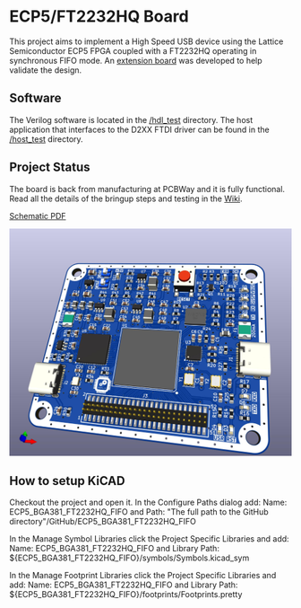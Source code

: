 # ECP5/FT2232HQ Board
This project aims to implement a High Speed USB device using the Lattice Semiconductor ECP5 FPGA coupled with a FT2232HQ operating in synchronous FIFO mode. An [extension board](https://github.com/gildobjanschi/ECP5_BGA381_FT2232HQ_FIFO_EXT) was developed to help validate the design.

## Software
The Verilog software is located in the [/hdl_test](https://github.com/gildobjanschi/ECP5_BGA381_FT2232HQ_FIFO/tree/main/hdl_test) directory. The host application that interfaces to the D2XX FTDI driver can be found in the [/host_test](https://github.com/gildobjanschi/ECP5_BGA381_FT2232HQ_FIFO/tree/main/host_test) directory. 

## Project Status
The board is back from manufacturing at PCBWay and it is fully functional. Read all the details of the bringup steps and testing in the [Wiki](https://github.com/gildobjanschi/ECP5_BGA381_FT2232HQ_FIFO/wiki).

[Schematic PDF](https://github.com/gildobjanschi/ECP5_BGA381_FT2232HQ_FIFO/blob/main/kicad/ECP5.pdf)

![Board rendering](https://github.com/gildobjanschi/ECP5_BGA381_FT2232HQ_FIFO/blob/main/ECP5.jpg)

## How to setup KiCAD
Checkout the project and open it. In the Configure Paths dialog add: Name: ECP5_BGA381_FT2232HQ_FIFO and Path: "The full path to the GitHub directory"/GitHub/ECP5_BGA381_FT2232HQ_FIFO

In the Manage Symbol Libraries click the Project Specific Libraries and add: Name: ECP5_BGA381_FT2232HQ_FIFO and Library Path: ${ECP5_BGA381_FT2232HQ_FIFO}/symbols/Symbols.kicad_sym

In the Manage Footprint Libraries click the Project Specific Libraries and add: Name: ECP5_BGA381_FT2232HQ_FIFO and Library Path: ${ECP5_BGA381_FT2232HQ_FIFO}/footprints/Footprints.pretty
